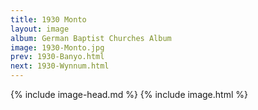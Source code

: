 ```yaml
---
title: 1930 Monto
layout: image
album: German Baptist Churches Album
image: 1930-Monto.jpg
prev: 1930-Banyo.html
next: 1930-Wynnum.html
---
```

{% include image-head.md %}
{% include image.html %}